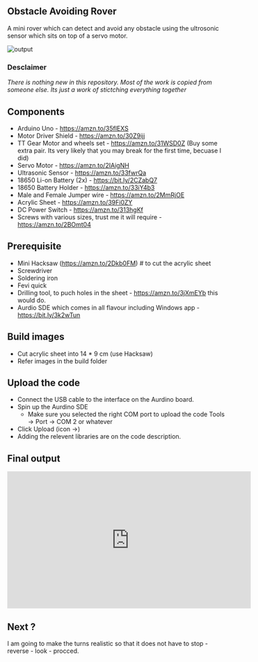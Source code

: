 ## Obstacle Avoiding Rover

A mini rover which can detect and avoid any obstacle using the ultrosonic sensor which sits on top of a servo motor. 

![output](https://lh3.googleusercontent.com/pw/ACtC-3c3C0kW0H2E_PKvKNevR4AVeJqnf3NxOqwspM69sPE5tgZW1W7tZiDU49ubpB-yvRKahRvVDF8gQSjCQGEDrbM5HYXuHTB-Ko50Lnp01SsC4JrWyZH1wi-roFGEO4NOGy964z7Ri4ejEhPUEkTaA4K8-g=w1186-h889-no?authuser=0)

### Desclaimer 

*There is nothing new in this repository. Most of the work is copied from someone else. Its just a work of stictching everything together* 

## Components

 - Arduino Uno - https://amzn.to/35flEXS
 - Motor Driver Shield - https://amzn.to/30Z9ijj
 - TT Gear Motor and wheels set - https://amzn.to/31WSD0Z (Buy some extra pair. Its very likely that you may break for the first time, becuase I did)
 - Servo Motor - https://amzn.to/2IAigNH
 - Ultrasonic Sensor - https://amzn.to/33fwrQa
 - 18650 Li-on Battery (2x) - https://bit.ly/2CZabQ7
 - 18650 Battery Holder - https://amzn.to/33iY4b3
 - Male and Female Jumper wire - https://amzn.to/2MmRjOE
 - Acrylic Sheet - https://amzn.to/39Fi0ZY
 - DC Power Switch - https://amzn.to/313hgKf
 - Screws with various sizes, trust me it will require - https://amzn.to/2BOmt04

## Prerequisite 

 - Mini Hacksaw (https://amzn.to/2Dkb0FM) # to cut the acrylic sheet
 - Screwdriver
 - Soldering iron
 - Fevi quick
 - Drilling tool, to puch holes in the sheet - https://amzn.to/3jXmEYb this would do. 
 - Aurdio SDE which comes in all flavour including Windows app - https://bit.ly/3k2wTun

## Build images

* Cut acrylic sheet into 14 * 9 cm (use Hacksaw)
* Refer images in the build folder

## Upload the code

 - Connect the USB cable to the interface on the Aurdino board. 
 - Spin up the Aurdino SDE
   - Make sure you selected the right COM port to upload the code Tools -> Port -> COM 2 or whatever
 - Click Upload (icon ->)
 - Adding the relevent libraries are on the code description.

## Final output 

<iframe width="560" height="315" src="https://www.youtube.com/embed/1GMyHdt2BrA" frameborder="0" allow="accelerometer; autoplay; encrypted-media; gyroscope; picture-in-picture" allowfullscreen></iframe>

## Next ?

I am going to make the turns realistic so that it does not have to stop - reverse - look - procced. 

